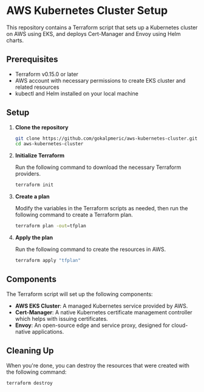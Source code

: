 # AWS Kubernetes Cluster Setup

This repository contains a Terraform script that sets up a Kubernetes cluster on AWS using EKS, and deploys Cert-Manager and Envoy using Helm charts.

## Prerequisites

- Terraform v0.15.0 or later
- AWS account with necessary permissions to create EKS cluster and related resources
- kubectl and Helm installed on your local machine

## Setup

1. **Clone the repository**
   
    ```sh
    git clone https://github.com/gokalpmeric/aws-kubernetes-cluster.git
    cd aws-kubernetes-cluster
    ```

2. **Initialize Terraform**

    Run the following command to download the necessary Terraform providers.

    ```sh
    terraform init
    ```

3. **Create a plan**

    Modify the variables in the Terraform scripts as needed, then run the following command to create a Terraform plan.

    ```sh
    terraform plan -out=tfplan
    ```

4. **Apply the plan**

    Run the following command to create the resources in AWS.

    ```sh
    terraform apply "tfplan"
    ```

## Components

The Terraform script will set up the following components:

- **AWS EKS Cluster**: A managed Kubernetes service provided by AWS.
- **Cert-Manager**: A native Kubernetes certificate management controller which helps with issuing certificates.
- **Envoy**: An open-source edge and service proxy, designed for cloud-native applications.

## Cleaning Up

When you're done, you can destroy the resources that were created with the following command:

```sh
terraform destroy

